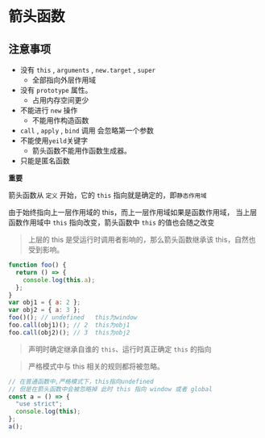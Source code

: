 # 箭头函数

## 注意事项

- 没有 `this` , `arguments` , `new.target` , `super`
  - 全部指向外层作用域
- 没有 `prototype` 属性。
  - 占用内存空间更少
- 不能进行 `new` 操作
  - 不能用作构造函数
- `call` , `apply` , `bind` 调用 会忽略第一个参数
- 不能使用`yeild`关键字
  - 箭头函数不能用作函数生成器。
- 只能是匿名函数

**重要**

箭头函数从 `定义` 开始，它的 `this` 指向就是确定的，即`静态作用域`

由于始终指向上一层作用域的 this，而上一层作用域如果是函数作用域，
当上层函数作用域中 `this` 指向改变，箭头函数中 `this` 的值也会随之改变

> 上层的 this 是受运行时调用者影响的，那么箭头函数继承该 this，自然也受到影响。

```js
function foo() {
  return () => {
    console.log(this.a);
  };
}
var obj1 = { a: 2 };
var obj2 = { a: 3 };
foo()(); // undefined   this为window
foo.call(obj1)(); // 2  this为obj1
foo.call(obj2)(); // 3  this为obj2
```

> 声明时确定继承自谁的 `this`、运行时真正确定 `this` 的指向

> 严格模式中与 this 相关的规则都将被忽略。

```js
// 在普通函数中,严格模式下，this指向undefined
// 但是在箭头函数中会被忽略掉 此时 this 指向 window 或者 global
const a = () => {
  "use strict";
  console.log(this);
};
a();
```
